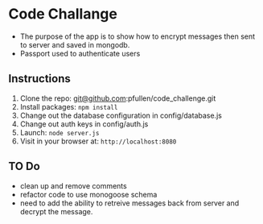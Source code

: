 # Code Challange

* The purpose of the app is to show how to encrypt messages then sent to server and saved in mongodb.
* Passport used to authenticate users


## Instructions

1. Clone the repo: git@github.com:pfullen/code_challenge.git
2. Install packages: `npm install`
3. Change out the database configuration in config/database.js
4. Change out auth keys in config/auth.js
5. Launch: `node server.js`
6. Visit in your browser at: `http://localhost:8080`


## TO Do 
  * clean up and remove comments
  * refactor code to use monogoose schema
  * need to add the ability to retreive messages back from server and decrypt the message.
